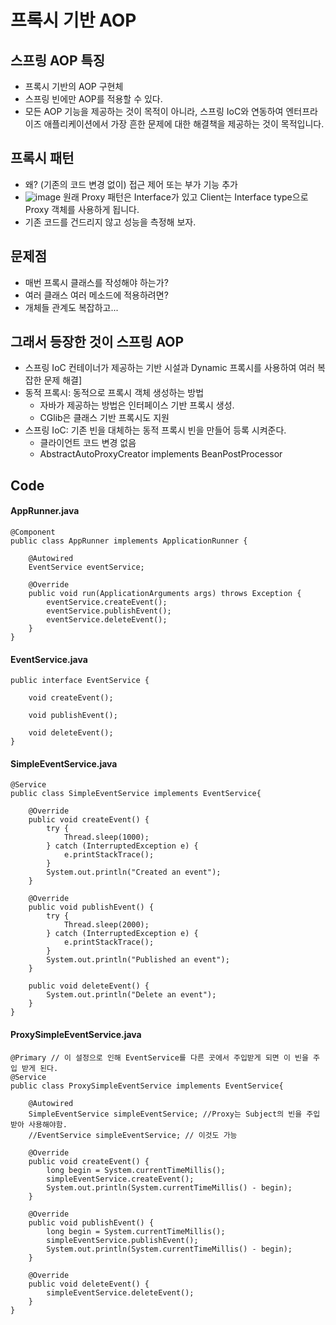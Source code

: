 # 프록시 기반 AOP

## 스프링 AOP 특징
- 프록시 기반의 AOP 구현체
- 스프링 빈에만 AOP를 적용할 수 있다.
- 모든 AOP 기능을 제공하는 것이 목적이 아니라, 스프링 IoC와 연동하여 엔터프라이즈 애플리케이션에서 가장 흔한 문제에 대한 해결책을 제공하는 것이 목적입니다.

## 프록시 패턴
- 왜? (기존의 코드 변경 없이) 접근 제어 또는 부가 기능 추가
- ![image](https://user-images.githubusercontent.com/50797070/126888212-68a5b875-8fd0-4fb8-89a2-6062b520966a.png)
원래 Proxy 패턴은 Interface가 있고 Client는 Interface type으로 Proxy 객체를 사용하게 됩니다.
- 기존 코드를 건드리지 않고 성능을 측정해 보자.

## 문제점
- 매번 프록시 클래스를 작성해야 하는가?
- 여러 클래스 여러 메소드에 적용하려면?
- 개체들 관계도 복잡하고...

## 그래서 등장한 것이 스프링 AOP
- 스프링 IoC 컨테이너가 제공하는 기반 시설과 Dynamic 프록시를 사용하여 여러 복잡한 문제 해결]
- 동적 프록시: 동적으로 프록시 객체 생성하는 방법
  + 자바가 제공하는 방법은 인터페이스 기반 프록시 생성.
  + CGlib은 클래스 기반 프록시도 지원
- 스프링 IoC: 기존 빈을 대체하는 동적 프록시 빈을 만들어 등록 시켜준다.
  + 클라이언트 코드 변경 없음
  + AbstractAutoProxyCreator implements BeanPostProcessor

## Code

#### AppRunner.java
```
@Component
public class AppRunner implements ApplicationRunner {

    @Autowired
    EventService eventService;

    @Override
    public void run(ApplicationArguments args) throws Exception {
        eventService.createEvent();
        eventService.publishEvent();
        eventService.deleteEvent();
    }
}
```

#### EventService.java
```
public interface EventService {

    void createEvent();

    void publishEvent();

    void deleteEvent();
}
```

#### SimpleEventService.java
```
@Service
public class SimpleEventService implements EventService{

    @Override
    public void createEvent() {
        try {
            Thread.sleep(1000);
        } catch (InterruptedException e) {
            e.printStackTrace();
        }
        System.out.println("Created an event");
    }

    @Override
    public void publishEvent() {
        try {
            Thread.sleep(2000);
        } catch (InterruptedException e) {
            e.printStackTrace();
        }
        System.out.println("Published an event");
    }

    public void deleteEvent() {
        System.out.println("Delete an event");
    }
}
```

#### ProxySimpleEventService.java
```
@Primary // 이 설정으로 인해 EventService를 다른 곳에서 주입받게 되면 이 빈을 주입 받게 된다.
@Service
public class ProxySimpleEventService implements EventService{

    @Autowired
    SimpleEventService simpleEventService; //Proxy는 Subject의 빈을 주입받아 사용해야함.
    //EventService simpleEventService; // 이것도 가능

    @Override
    public void createEvent() {
        long begin = System.currentTimeMillis();
        simpleEventService.createEvent();
        System.out.println(System.currentTimeMillis() - begin);
    }

    @Override
    public void publishEvent() {
        long begin = System.currentTimeMillis();
        simpleEventService.publishEvent();
        System.out.println(System.currentTimeMillis() - begin);
    }

    @Override
    public void deleteEvent() {
        simpleEventService.deleteEvent();
    }
}
```


